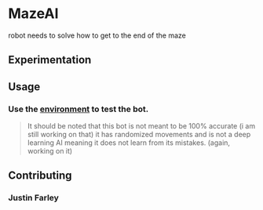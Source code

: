 # MazeAI
robot needs to solve how to get to the end of the maze
## Experimentation


## Usage

### Use the [environment](https://flathippo.github.io/MazeAI/) to test the bot.
>It should be noted that this bot is not meant to be 100% accurate (i am still working on that)
>it has randomized movements and is not a deep learning AI meaning it does not learn from its mistakes. (again, working on it)

## Contributing

### Justin Farley

